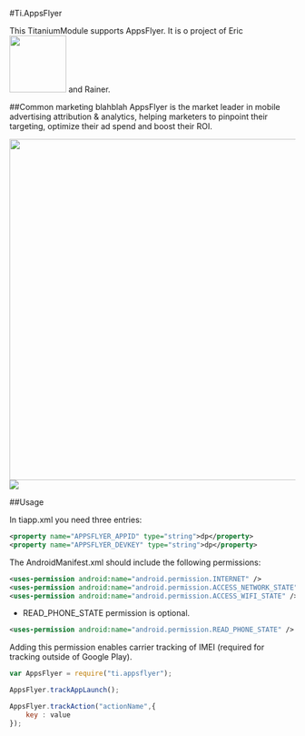 #Ti.AppsFlyer

This TitaniumModule supports AppsFlyer.  It is o project of Eric <img src="http://i.imgur.com/MUQN5dC.png" width=100 /> and Rainer.

##Common marketing blahblah
AppsFlyer is the market leader in mobile advertising attribution & analytics, helping marketers to pinpoint their targeting, optimize their ad spend and boost their ROI.

<img src="https://www.appsflyer.com/wp-content/uploads/2014/11/New-HP2-new-dashboard.png" width=600 />


<img src="https://p4.zdassets.com/hc/settings_assets/245528/200043866/aWa5hxlb4xgSr0OYtvjxKQ-AppsFlyer_-_Logo.png">

##Usage


In tiapp.xml you need three entries:
```xml
<property name="APPSFLYER_APPID" type="string">dp</property>
<property name="APPSFLYER_DEVKEY" type="string">dp</property>
```
The AndroidManifest.xml should include the following permissions:

```xml
<uses-permission android:name="android.permission.INTERNET" />
<uses-permission android:name="android.permission.ACCESS_NETWORK_STATE" />
<uses-permission android:name="android.permission.ACCESS_WIFI_STATE" /> 
```
* READ_PHONE_STATE permission is optional.

```xml
<uses-permission android:name="android.permission.READ_PHONE_STATE" />
```

Adding this permission enables carrier tracking of IMEI (required for tracking outside of Google Play).


```javascript
var AppsFlyer = require("ti.appsflyer");

AppsFlyer.trackAppLaunch();

AppsFlyer.trackAction("actionName",{
    key : value
});





```
